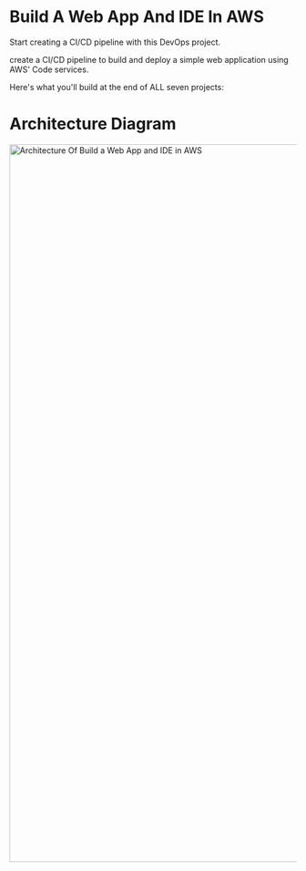# Build A Web App And IDE In AWS

Start creating a CI/CD pipeline with this DevOps project.

create a CI/CD pipeline to build and deploy a simple web application using AWS' Code services.

Here's what you'll build at the end of ALL seven projects:

# Architecture Diagram

<img width="1259" alt="Architecture Of Build a Web App and IDE in AWS" src="https://github.com/user-attachments/assets/e1c3dfe2-422c-4ac3-83a2-f2fc897a793d">
